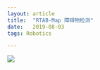 ```yaml
---
layout: article
title:  "RTAB-Map 障碍物检测"
date:   2019-08-03
tags: Robotics

---
```


![](../images/rtabmap/rtabmap_obstacle_detection.jpg)
